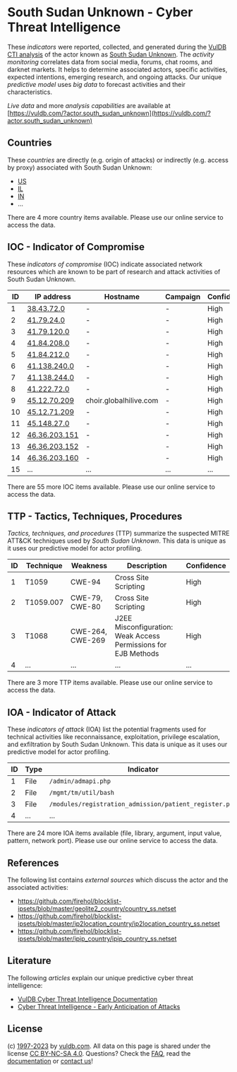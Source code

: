# South Sudan Unknown - Cyber Threat Intelligence

These _indicators_ were reported, collected, and generated during the [VulDB CTI analysis](https://vuldb.com/?kb.cti) of the actor known as [South Sudan Unknown](https://vuldb.com/?actor.south_sudan_unknown). The _activity monitoring_ correlates data from social media, forums, chat rooms, and darknet markets. It helps to determine associated actors, specific activities, expected intentions, emerging research, and ongoing attacks. Our unique _predictive model_ uses _big data_ to forecast activities and their characteristics.

_Live data_ and more _analysis capabilities_ are available at [https://vuldb.com/?actor.south_sudan_unknown](https://vuldb.com/?actor.south_sudan_unknown)

## Countries

These _countries_ are directly (e.g. origin of attacks) or indirectly (e.g. access by proxy) associated with South Sudan Unknown:

* [US](https://vuldb.com/?country.us)
* [IL](https://vuldb.com/?country.il)
* [IN](https://vuldb.com/?country.in)
* ...

There are 4 more country items available. Please use our online service to access the data.

## IOC - Indicator of Compromise

These _indicators of compromise_ (IOC) indicate associated network resources which are known to be part of research and attack activities of South Sudan Unknown.

ID | IP address | Hostname | Campaign | Confidence
-- | ---------- | -------- | -------- | ----------
1 | [38.43.72.0](https://vuldb.com/?ip.38.43.72.0) | - | - | High
2 | [41.79.24.0](https://vuldb.com/?ip.41.79.24.0) | - | - | High
3 | [41.79.120.0](https://vuldb.com/?ip.41.79.120.0) | - | - | High
4 | [41.84.208.0](https://vuldb.com/?ip.41.84.208.0) | - | - | High
5 | [41.84.212.0](https://vuldb.com/?ip.41.84.212.0) | - | - | High
6 | [41.138.240.0](https://vuldb.com/?ip.41.138.240.0) | - | - | High
7 | [41.138.244.0](https://vuldb.com/?ip.41.138.244.0) | - | - | High
8 | [41.222.72.0](https://vuldb.com/?ip.41.222.72.0) | - | - | High
9 | [45.12.70.209](https://vuldb.com/?ip.45.12.70.209) | choir.globalhilive.com | - | High
10 | [45.12.71.209](https://vuldb.com/?ip.45.12.71.209) | - | - | High
11 | [45.148.27.0](https://vuldb.com/?ip.45.148.27.0) | - | - | High
12 | [46.36.203.151](https://vuldb.com/?ip.46.36.203.151) | - | - | High
13 | [46.36.203.152](https://vuldb.com/?ip.46.36.203.152) | - | - | High
14 | [46.36.203.160](https://vuldb.com/?ip.46.36.203.160) | - | - | High
15 | ... | ... | ... | ...

There are 55 more IOC items available. Please use our online service to access the data.

## TTP - Tactics, Techniques, Procedures

_Tactics, techniques, and procedures_ (TTP) summarize the suspected MITRE ATT&CK techniques used by _South Sudan Unknown_. This data is unique as it uses our predictive model for actor profiling.

ID | Technique | Weakness | Description | Confidence
-- | --------- | -------- | ----------- | ----------
1 | T1059 | CWE-94 | Cross Site Scripting | High
2 | T1059.007 | CWE-79, CWE-80 | Cross Site Scripting | High
3 | T1068 | CWE-264, CWE-269 | J2EE Misconfiguration: Weak Access Permissions for EJB Methods | High
4 | ... | ... | ... | ...

There are 3 more TTP items available. Please use our online service to access the data.

## IOA - Indicator of Attack

These _indicators of attack_ (IOA) list the potential fragments used for technical activities like reconnaissance, exploitation, privilege escalation, and exfiltration by South Sudan Unknown. This data is unique as it uses our predictive model for actor profiling.

ID | Type | Indicator | Confidence
-- | ---- | --------- | ----------
1 | File | `/admin/admapi.php` | High
2 | File | `/mgmt/tm/util/bash` | High
3 | File | `/modules/registration_admission/patient_register.php` | High
4 | ... | ... | ...

There are 24 more IOA items available (file, library, argument, input value, pattern, network port). Please use our online service to access the data.

## References

The following list contains _external sources_ which discuss the actor and the associated activities:

* https://github.com/firehol/blocklist-ipsets/blob/master/geolite2_country/country_ss.netset
* https://github.com/firehol/blocklist-ipsets/blob/master/ip2location_country/ip2location_country_ss.netset
* https://github.com/firehol/blocklist-ipsets/blob/master/ipip_country/ipip_country_ss.netset

## Literature

The following _articles_ explain our unique predictive cyber threat intelligence:

* [VulDB Cyber Threat Intelligence Documentation](https://vuldb.com/?kb.cti)
* [Cyber Threat Intelligence - Early Anticipation of Attacks](https://www.scip.ch/en/?labs.20201022)

## License

(c) [1997-2023](https://vuldb.com/?kb.changelog) by [vuldb.com](https://vuldb.com/?kb.about). All data on this page is shared under the license [CC BY-NC-SA 4.0](https://creativecommons.org/licenses/by-nc-sa/4.0/). Questions? Check the [FAQ](https://vuldb.com/?kb.faq), read the [documentation](https://vuldb.com/?kb) or [contact us](https://vuldb.com/?contact)!
